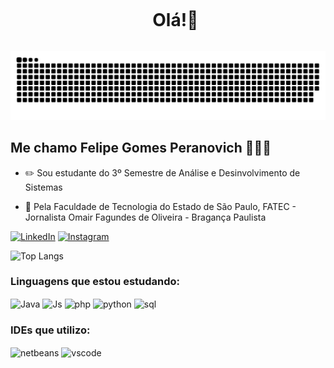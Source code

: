 <div id="user-content-toc">
  <ul align="center">
    <summary><h1 style="display: inline-block">Olá!👋 </h1></summary>
</div>


<div align="center">
  <a href="https://1999azzar.github.io/1999AZZAR/">
    <img src="https://github.com/1999AZZAR/1999AZZAR/blob/readme/resources/img/grid-snake.svg" alt="snake">
  </a>
</div>
<div aling="center">
   <h2>Me chamo Felipe Gomes Peranovich 🙋🏻‍♂️</h2>
</div>
 

<p>

- ✏️ Sou estudante do 3º Semestre de Análise e Desinvolvimento de Sistemas

- 🏫 Pela Faculdade de Tecnologia do Estado de São Paulo, FATEC - Jornalista Omair Fagundes de Oliveira - Bragança Paulista
</p>

[![LinkedIn](https://img.shields.io/badge/LinkedIn-0077B5?style=for-the-badge&logo=linkedin&logoColor=white)](www.linkedin.com/in/felipeperanovich)
[![Instagram](https://img.shields.io/badge/Instagram-E4405F?style=for-the-badge&logo=instagram&logoColor=white)](https://instagram.com/felipe_peranovich)



![Top Langs](https://github-readme-stats.vercel.app/api/top-langs/?username=felipeperanovich&layout=compact)

<div style="flex-basis: 48%;">
  <h3>Linguagens que estou estudando:</h3>
  <img align="center" alt="Java"src="https://img.shields.io/badge/Java-ED8B00?style=for-the-badge&logo=openjdk&logoColor=white">
  <img align="center" alt="Js" src="https://img.shields.io/badge/JavaScript-F7DF1E?style=for-the-badge&logo=javascript&logoColor=black">
  <img align="center" alt="php" src="https://img.shields.io/badge/PHP-777BB4?style=for-the-badge&logo=php&logoColor=white">
  <img align="center" alt="python" src="https://img.shields.io/badge/Python-14354C?style=for-the-badge&logo=python&logoColor=white">
  <img align="center" alt="sql" src="https://img.shields.io/badge/MySQL-00000F?style=for-the-badge&logo=mysql&logoColor=white">
</div>
<div style="flex-basis: 48%;">
  <h3>IDEs que utilizo:</h3>
  <img align="center" alt="netbeans"src="https://img.shields.io/badge/apache%20netbeans-1B6AC6?style=for-the-badge&logo=apache%20netbeans%20IDE&logoColor=white">
  <img align="center" alt="vscode"src="https://img.shields.io/badge/Visual_Studio_Code-0078D4?style=for-the-badge&logo=visual%20studio%20code&logoColor=white">
</div>

  
